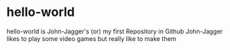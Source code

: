 # hello-world
hello-world is John-Jagger's (or) my first Repository in Github
John-Jagger likes to play some video games but really like to make them
